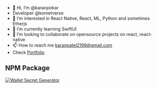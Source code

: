 - 👋 Hi, I’m @karanpokar
- Developer @kometverse
- 👀 I’m interested in React Native, React, ML, Python and sometimes Etherjs
- 🌱 I’m currently learning SwiftUI
- 💞️ I’m looking to collaborate on opensource projects on react, react-native
- 📫 How to reach me karanpatel2199@gmail.com
- Check [Portfolio](https://iamkaran.vercel.app/)


## NPM Package

[![Wallet Secret Generator ](https://github-readme-stats.vercel.app/api/pin/?username=karanpokar&repo=wallet-secret-generator)](https://github.com/karanpokar/wallet-secret-generator)

<!---
karanpokar/karanpokar is a ✨ special ✨ repository because its `README.md` (this file) appears on your GitHub profile.
You can click the Preview link to take a look at your changes.
--->
